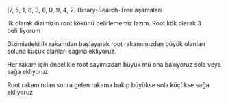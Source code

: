 [7, 5, 1, 8, 3, 6, 0, 9, 4, 2] Binary-Search-Tree aşamaları

İlk olarak dizimizin root kökünü belirlememiz lazım. Root kök olarak 3 belirliyorum

Dizimizdeki ilk rakamdan başlayarak root rakamımızdan büyük olanları soluna küçük olanları sağına ekliyoruz.

Her rakam için öncelikle root sayımızdan büyük mü ona bakıyoruz sola veya sağa ekliyoruz.

Root rakamından sonra gelen rakama bakıp büyükse sola küçükse sağa ekliyoruz